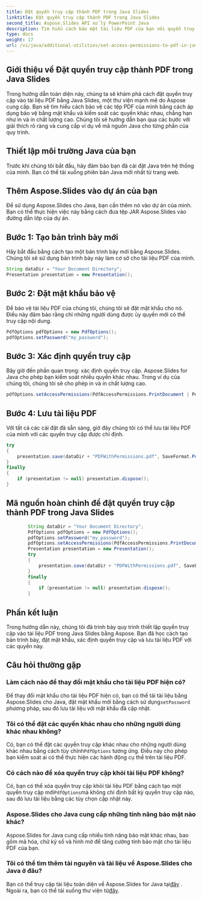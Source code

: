```yaml
---
title: Đặt quyền truy cập thành PDF trong Java Slides
linktitle: Đặt quyền truy cập thành PDF trong Java Slides
second_title: Aspose.Slides API xử lý PowerPoint Java
description: Tìm hiểu cách bảo mật tài liệu PDF của bạn với quyền truy cập trong Java Slides bằng Aspose.Slides. Hướng dẫn từng bước này đề cập đến việc bảo vệ bằng mật khẩu và hơn thế nữa.
type: docs
weight: 17
url: /vi/java/additional-utilities/set-access-permissions-to-pdf-in-java-slides/
---
```


## Giới thiệu về Đặt quyền truy cập thành PDF trong Java Slides

Trong hướng dẫn toàn diện này, chúng ta sẽ khám phá cách đặt quyền truy cập vào tài liệu PDF bằng Java Slides, một thư viện mạnh mẽ do Aspose cung cấp. Bạn sẽ tìm hiểu cách bảo vệ các tệp PDF của mình bằng cách áp dụng bảo vệ bằng mật khẩu và kiểm soát các quyền khác nhau, chẳng hạn như in và in chất lượng cao. Chúng tôi sẽ hướng dẫn bạn qua các bước với giải thích rõ ràng và cung cấp ví dụ về mã nguồn Java cho từng phần của quy trình.

## Thiết lập môi trường Java của bạn

Trước khi chúng tôi bắt đầu, hãy đảm bảo bạn đã cài đặt Java trên hệ thống của mình. Bạn có thể tải xuống phiên bản Java mới nhất từ trang web.

## Thêm Aspose.Slides vào dự án của bạn

Để sử dụng Aspose.Slides cho Java, bạn cần thêm nó vào dự án của mình. Bạn có thể thực hiện việc này bằng cách đưa tệp JAR Aspose.Slides vào đường dẫn lớp của dự án.

## Bước 1: Tạo bản trình bày mới

Hãy bắt đầu bằng cách tạo một bản trình bày mới bằng Aspose.Slides. Chúng tôi sẽ sử dụng bản trình bày này làm cơ sở cho tài liệu PDF của mình.

```java
String dataDir = "Your Document Directory";
Presentation presentation = new Presentation();
```

## Bước 2: Đặt mật khẩu bảo vệ

Để bảo vệ tài liệu PDF của chúng tôi, chúng tôi sẽ đặt mật khẩu cho nó. Điều này đảm bảo rằng chỉ những người dùng được ủy quyền mới có thể truy cập nội dung.

```java
PdfOptions pdfOptions = new PdfOptions();
pdfOptions.setPassword("my_password");
```

## Bước 3: Xác định quyền truy cập

Bây giờ đến phần quan trọng: xác định quyền truy cập. Aspose.Slides for Java cho phép bạn kiểm soát nhiều quyền khác nhau. Trong ví dụ của chúng tôi, chúng tôi sẽ cho phép in và in chất lượng cao.

```java
pdfOptions.setAccessPermissions(PdfAccessPermissions.PrintDocument | PdfAccessPermissions.HighQualityPrint);
```

## Bước 4: Lưu tài liệu PDF

Với tất cả các cài đặt đã sẵn sàng, giờ đây chúng tôi có thể lưu tài liệu PDF của mình với các quyền truy cập được chỉ định.

```java
try
{
    presentation.save(dataDir + "PDFWithPermissions.pdf", SaveFormat.Pdf, pdfOptions);
}
finally
{
    if (presentation != null) presentation.dispose();
}
```

## Mã nguồn hoàn chỉnh để đặt quyền truy cập thành PDF trong Java Slides

```java
        String dataDir = "Your Document Directory";
        PdfOptions pdfOptions = new PdfOptions();
        pdfOptions.setPassword("my_password");
        pdfOptions.setAccessPermissions(PdfAccessPermissions.PrintDocument | PdfAccessPermissions.HighQualityPrint);
        Presentation presentation = new Presentation();
        try
        {
            presentation.save(dataDir + "PDFWithPermissions.pdf", SaveFormat.Pdf, pdfOptions);
        }
        finally
        {
            if (presentation != null) presentation.dispose();
        }
```

## Phần kết luận

Trong hướng dẫn này, chúng tôi đã trình bày quy trình thiết lập quyền truy cập vào tài liệu PDF trong Java Slides bằng Aspose. Bạn đã học cách tạo bản trình bày, đặt mật khẩu, xác định quyền truy cập và lưu tài liệu PDF với các quyền này.

## Câu hỏi thường gặp

### Làm cách nào để thay đổi mật khẩu cho tài liệu PDF hiện có?

 Để thay đổi mật khẩu cho tài liệu PDF hiện có, bạn có thể tải tài liệu bằng Aspose.Slides cho Java, đặt mật khẩu mới bằng cách sử dụng`setPassword` phương pháp, sau đó lưu tài liệu với mật khẩu đã cập nhật.

### Tôi có thể đặt các quyền khác nhau cho những người dùng khác nhau không?

 Có, bạn có thể đặt các quyền truy cập khác nhau cho những người dùng khác nhau bằng cách tùy chỉnh`PdfOptions` tương ứng. Điều này cho phép bạn kiểm soát ai có thể thực hiện các hành động cụ thể trên tài liệu PDF.

### Có cách nào để xóa quyền truy cập khỏi tài liệu PDF không?

 Có, bạn có thể xóa quyền truy cập khỏi tài liệu PDF bằng cách tạo một quyền truy cập mới`PdfOptions`mà không chỉ định bất kỳ quyền truy cập nào, sau đó lưu tài liệu bằng các tùy chọn cập nhật này.

### Aspose.Slides cho Java cung cấp những tính năng bảo mật nào khác?

Aspose.Slides for Java cung cấp nhiều tính năng bảo mật khác nhau, bao gồm mã hóa, chữ ký số và hình mờ để tăng cường tính bảo mật cho tài liệu PDF của bạn.

### Tôi có thể tìm thêm tài nguyên và tài liệu về Aspose.Slides cho Java ở đâu?

 Bạn có thể truy cập tài liệu toàn diện về Aspose.Slides for Java tại[đây](https://reference.aspose.com/slides/java/) . Ngoài ra, bạn có thể tải xuống thư viện từ[đây](https://releases.aspose.com/slides/java/).